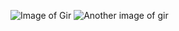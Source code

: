 ![Image of Gir](https://i.pinimg.com/originals/f0/22/58/f022587003172d29fc8def1e789391d8.png)
![Another image of gir](https://vignette.wikia.nocookie.net/zimwiki/images/4/4f/Duty_duty_duty_duty_duuuu.png/revision/latest/scale-to-width-down/100?cb=20120127001036)
